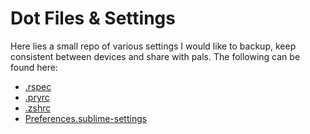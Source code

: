 # Dot Files & Settings

Here lies a small repo of various settings I would like to backup, keep consistent between devices and share with pals.
The following can be found here:

* [.rspec](https://github.com/roidriscoll/dot_files/blob/master/.rspec)
* [.pryrc](https://github.com/roidriscoll/dot_files/blob/master/.pryrc)
* [.zshrc](https://github.com/roidriscoll/dot_files/blob/master/.zshrc)
* [Preferences.sublime-settings](https://github.com/roidriscoll/dot_files/blob/master/Preferences%202.sublime-settings)
